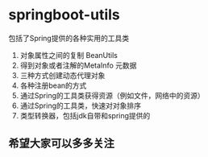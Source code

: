# springboot-utils
包括了Spring提供的各种实用的工具类  
1. 对象属性之间的复制 BeanUtils  
2. 得到对象或者注解的MetaInfo 元数据  
3. 三种方式创建动态代理对象
4. 各种注册bean的方式
5. 通过Spring的工具类获得资源（例如文件，网络中的资源）
6. 通过Spring的工具类，快速对对象排序
7. 类型转换器，包括jdk自带和spring提供的

## 希望大家可以多多关注
